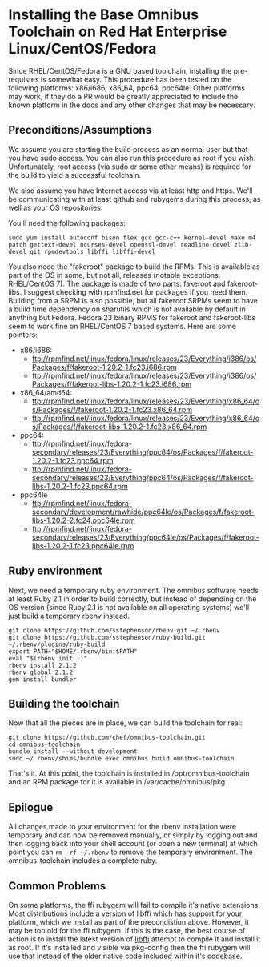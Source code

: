 Installing the Base Omnibus Toolchain on Red Hat Enterprise Linux/CentOS/Fedora
==================

Since RHEL/CentOS/Fedora is a GNU based toolchain, installing the pre-requistes is somewhat easy. This procedure has been tested on the following platforms: x86/i686, x86_64, ppc64, ppc64le. Other platforms may work, if they do a PR would be greatly appreciated to include the known platform in the docs and any other changes that may be necessary.

Preconditions/Assumptions
-------------------------

We assume you are starting the build process as an normal user but that you have sudo access. You can also run this procedure as root if you wish. Unfortunately, root access (via sudo or some other means) is required for the build to yield a successful toolchain.

We also assume you have Internet access via at least http and https. We'll be communicating with at least github and rubygems during this process, as well as your OS repositories.

You'll need the following packages:

```shell
sudo yum install autoconf bison flex gcc gcc-c++ kernel-devel make m4 patch gettext-devel ncurses-devel openssl-devel readline-devel zlib-devel git rpmdevtools libffi libffi-devel
```

You also need the "fakeroot" package to build the RPMs. This is available as part of the OS in some, but not all, releases (notable exceptions: RHEL/CentOS 7). The package is made of two parts: fakeroot and fakeroot-libs. I suggest checking with rpmfind.net for packages if you need them. Building from a SRPM is also possible, but all fakeroot SRPMs seem to have a build time dependency on sharutils which is not available by default in anything but Fedora. Fedora 23 binary RPMS for fakeroot and fakeroot-libs seem to work fine on RHEL/CentOS 7 based systems. Here are some pointers:
  * x86/i686:
    * ftp://rpmfind.net/linux/fedora/linux/releases/23/Everything/i386/os/Packages/f/fakeroot-1.20.2-1.fc23.i686.rpm
    * ftp://rpmfind.net/linux/fedora/linux/releases/23/Everything/i386/os/Packages/f/fakeroot-libs-1.20.2-1.fc23.i686.rpm
  * x86_64/amd64:
    * ftp://rpmfind.net/linux/fedora/linux/releases/23/Everything/x86_64/os/Packages/f/fakeroot-1.20.2-1.fc23.x86_64.rpm
    * ftp://rpmfind.net/linux/fedora/linux/releases/23/Everything/x86_64/os/Packages/f/fakeroot-libs-1.20.2-1.fc23.x86_64.rpm
  * ppc64:
    *   ftp://rpmfind.net/linux/fedora-secondary/releases/23/Everything/ppc64/os/Packages/f/fakeroot-1.20.2-1.fc23.ppc64.rpm
    *  ftp://rpmfind.net/linux/fedora-secondary/releases/23/Everything/ppc64/os/Packages/f/fakeroot-libs-1.20.2-1.fc23.ppc64.rpm
  * ppc64le
    * ftp://rpmfind.net/linux/fedora-secondary/development/rawhide/ppc64le/os/Packages/f/fakeroot-libs-1.20.2-2.fc24.ppc64le.rpm
    * ftp://rpmfind.net/linux/fedora-secondary/releases/23/Everything/ppc64le/os/Packages/f/fakeroot-libs-1.20.2-1.fc23.ppc64le.rpm

Ruby environment
----------------

Next, we need a temporary ruby environment. The omnibus software needs at least Ruby 2.1 in order to build correctly, but instead of depending on the OS version (since Ruby 2.1 is not available on all operating systems) we'll just build a temporary rbenv instead.

```shell
git clone https://github.com/sstephenson/rbenv.git ~/.rbenv
git clone https://github.com/sstephenson/ruby-build.git ~/.rbenv/plugins/ruby-build
export PATH="$HOME/.rbenv/bin:$PATH"
eval "$(rbenv init -)"
rbenv install 2.1.2
rbenv global 2.1.2
gem install bundler
```

Building the toolchain
----------------------

Now that all the pieces are in place, we can build the toolchain for real:

```shell
git clone https://github.com/chef/omnibus-toolchain.git
cd omnibus-toolchain
bundle install --without development
sudo ~/.rbenv/shims/bundle exec omnibus build omnibus-toolchain
```

That's it. At this point, the toolchain is installed in /opt/omnibus-toolchain and an RPM package for it is available in /var/cache/omnibus/pkg

Epilogue
--------

All changes made to your environment for the rbenv installation were temporary and can now be removed manually, or simply by logging out and then logging back into your shell account (or open a new terminal) at which point you can `rm -rf ~/.rbenv` to remove the temporary environment. The omnibus-toolchain includes a complete ruby.

Common Problems
---------------

On some platforms, the ffi rubygem will fail to compile it's native extensions. Most distributions include a version of libffi which has support for your platform, which we install as part of the precondistion above. However, it may be too old for the ffi rubygem. If this is the case, the best course of action is to install the latest version of [libffi](https://sourceware.org/libffi/) attempt to compile it and install it as root. If it's installed and visible via pkg-config then the ffi rubygem will use that instead of the older native code included within it's codebase.
